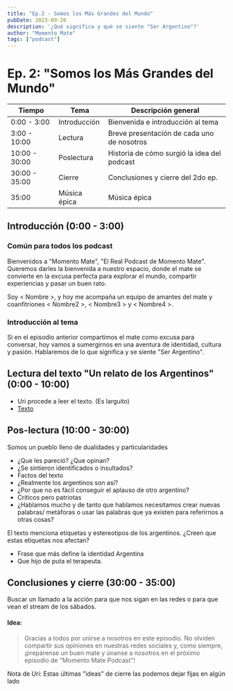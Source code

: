 ```yaml
---
title: "Ep.2 - Somos los Más Grandes del Mundo"
pubDate: 2023-09-26
description: '¿Qué significa y qué se siente "Ser Argentino"?'
author: "Momento Mate"
tags: ["podcast"]
---
```


# Ep. 2: "Somos los Más Grandes del Mundo"

| Tiempo        | Tema         | Descripción general                         |
| ------------- | ------------ | ------------------------------------------- |
| 0:00 - 3:00   | Introducción | Bienvenida e introducción al tema           |
| 3:00 - 10:00  | Lectura      | Breve presentación de cada uno de nosotros  |
| 10:00 - 30:00 | Poslectura   | Historia de cómo surgió la idea del podcast |
| 30:00 - 35:00 | Cierre       | Conclusiones y cierre del 2do ep.           |
| 35:00         | Música épica | Música épica                                |

## Introducción (0:00 - 3:00)

### Común para todos los podcast

Bienvenidos a "Momento Mate", "El Real Podcast de Momento Mate". Queremos darles la bienvenida a nuestro espacio, donde el mate se convierte en la excusa perfecta para explorar el mundo, compartir experiencias y pasar un buen rato.

Soy < Nombre >, y hoy me acompaña un equipo de amantes del mate y coanfitriones < Nombre2 >, < Nombre3 > y < Nombre4 >.

### Introducción al tema

Si en el episodio anterior compartimos el mate como excusa para conversar, hoy vamos a sumergirnos en una aventura de identidad, cultura y pasión. Hablaremos de lo que significa y se siente "Ser Argentino".

## Lectura del texto "Un relato de los Argentinos" (0:00 - 10:00)

- Uri procede a leer el texto. (Es larguito)
- [Texto](../resources/somos-lo-mejor-del-mundo)

## Pos-lectura (10:00 - 30:00)

Somos un pueblo lleno de dualidades y particularidades

- ¿Que les pareció? ¿Que opinan?
- ¿Se sintieron identificados o insultados?
- Factos del texto
- ¿Realmente los argentinos son así?
- ¿Por que no es fácil conseguir el aplauso de otro argentino?
- Críticos pero patriotas
- ¿Hablamos mucho y de tanto que hablamos necesitamos crear nuevas palabras/ metáforas o usar las palabras que ya existen para referirnos a otras cosas?

El texto menciona etiquetas y estereotipos de los argentinos. ¿Creen que estas etiquetas nos afectan?

- Frase que más define la identidad Argentina
- Que hijo de puta el terapeuta.

## Conclusiones y cierre (30:00 - 35:00)

Buscar un llamado a la acción para que nos sigan en las redes o para que vean el stream de los sábados.

#### Idea:

> Gracias a todos por unirse a nosotros en este episodio. No olviden compartir sus opiniones en nuestras redes sociales y, como siempre, ¡prepárense un buen mate y únanse a nosotros en el próximo episodio de "Momento Mate Podcast"!

Nota de Uri: Estas últimas "ideas" de cierre las podemos dejar fijas en algún lado
